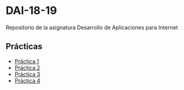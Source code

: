 # DAI-18-19

Repositorio de la asignatura Desarrollo de Aplicaciones para Internet

## Prácticas

* [Práctica 1](./Practica1/)
* [Práctica 2](./Practica2/)
* [Práctica 3](./Practica3/)
* [Práctica 4](./Practica4/)